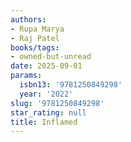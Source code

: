 ```yaml
---
authors:
- Rupa Marya
- Raj Patel
books/tags:
- owned-but-unread
date: 2025-09-01
params:
  isbn13: '9781250849298'
  year: '2022'
slug: '9781250849298'
star_rating: null
title: Inflamed
---
```


<!--more-->